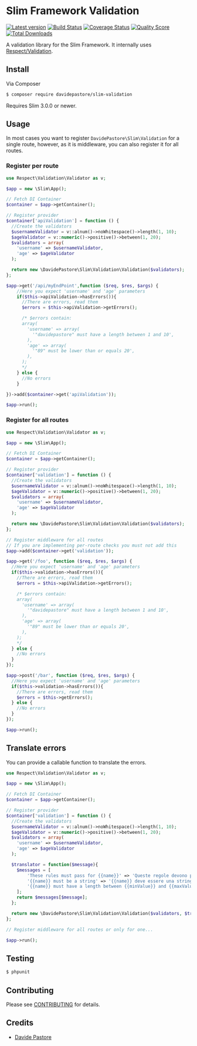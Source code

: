 # Slim Framework Validation

[![Latest version][ico-version]][link-packagist]
[![Build Status][ico-travis]][link-travis]
[![Coverage Status][ico-scrutinizer]][link-scrutinizer]
[![Quality Score][ico-code-quality]][link-code-quality]
[![Total Downloads][ico-downloads]][link-downloads]


A validation library for the Slim Framework. It internally uses [Respect/Validation][respect-validation].

## Install

Via Composer

``` bash
$ composer require davidepastore/slim-validation
```

Requires Slim 3.0.0 or newer.

## Usage

In most cases you want to register `DavidePastore\Slim\Validation` for a single route, however,
as it is middleware, you can also register it for all routes.


### Register per route

```php
use Respect\Validation\Validator as v;

$app = new \Slim\App();

// Fetch DI Container
$container = $app->getContainer();

// Register provider
$container['apiValidation'] = function () {
  //Create the validators
  $usernameValidator = v::alnum()->noWhitespace()->length(1, 10);
  $ageValidator = v::numeric()->positive()->between(1, 20);
  $validators = array(
    'username' => $usernameValidator,
    'age' => $ageValidator
  );

  return new \DavidePastore\Slim\Validation\Validation($validators);
};

$app->get('/api/myEndPoint',function ($req, $res, $args) {
    //Here you expect 'username' and 'age' parameters
    if($this->apiValidation->hasErrors()){
      //There are errors, read them
      $errors = $this->apiValidation->getErrors();

      /* $errors contain:
      array(
        'username' => array(
          '"davidepastore" must have a length between 1 and 10',
        ),
        'age' => array(
          '"89" must be lower than or equals 20',
        ),
      );
      */
    } else {
      //No errors
    }

})->add($container->get('apiValidation'));

$app->run();
```


### Register for all routes

```php
use Respect\Validation\Validator as v;

$app = new \Slim\App();

// Fetch DI Container
$container = $app->getContainer();

// Register provider
$container['validation'] = function () {
  //Create the validators
  $usernameValidator = v::alnum()->noWhitespace()->length(1, 10);
  $ageValidator = v::numeric()->positive()->between(1, 20);
  $validators = array(
    'username' => $usernameValidator,
    'age' => $ageValidator
  );

  return new \DavidePastore\Slim\Validation\Validation($validators);
};

// Register middleware for all routes
// If you are implementing per-route checks you must not add this
$app->add($container->get('validation'));

$app->get('/foo', function ($req, $res, $args) {
  //Here you expect 'username' and 'age' parameters
  if($this->validation->hasErrors()){
    //There are errors, read them
    $errors = $this->apiValidation->getErrors();

    /* $errors contain:
    array(
      'username' => array(
        '"davidepastore" must have a length between 1 and 10',
      ),
      'age' => array(
        '"89" must be lower than or equals 20',
      ),
    );
    */
  } else {
    //No errors
  }
});

$app->post('/bar', function ($req, $res, $args) {
  //Here you expect 'username' and 'age' parameters
  if($this->validation->hasErrors()){
    //There are errors, read them
    $errors = $this->getErrors();
  } else {
    //No errors
  }
});

$app->run();
```


## Translate errors

You can provide a callable function to translate the errors.

```php
use Respect\Validation\Validator as v;

$app = new \Slim\App();

// Fetch DI Container
$container = $app->getContainer();

// Register provider
$container['validation'] = function () {
  //Create the validators
  $usernameValidator = v::alnum()->noWhitespace()->length(1, 10);
  $ageValidator = v::numeric()->positive()->between(1, 20);
  $validators = array(
    'username' => $usernameValidator,
    'age' => $ageValidator
  );

  $translator = function($message){
    $messages = [
        'These rules must pass for {{name}}' => 'Queste regole devono passare per {{name}}',
        '{{name}} must be a string' => '{{name}} deve essere una stringa',
        '{{name}} must have a length between {{minValue}} and {{maxValue}}' => '{{name}} deve avere una dimensione di caratteri compresa tra {{minValue}} e {{maxValue}}',
    ];
    return $messages[$message];
  };

  return new \DavidePastore\Slim\Validation\Validation($validators, $translator);
};

// Register middleware for all routes or only for one...

$app->run();
```

## Testing

``` bash
$ phpunit
```

## Contributing

Please see [CONTRIBUTING](CONTRIBUTING.md) for details.

## Credits

- [Davide Pastore](https://github.com/davidepastore)


[respect-validation]: https://github.com/Respect/Validation
[ico-version]: https://img.shields.io/packagist/v/DavidePastore/Slim-Validation.svg?style=flat-square
[ico-travis]: https://travis-ci.org/DavidePastore/Slim-Validation.svg?branch=master
[ico-scrutinizer]: https://img.shields.io/scrutinizer/coverage/g/DavidePastore/Slim-Validation.svg?style=flat-square
[ico-code-quality]: https://img.shields.io/scrutinizer/g/davidepastore/Slim-Validation.svg?style=flat-square
[ico-downloads]: https://img.shields.io/packagist/dt/davidepastore/slim-validation.svg?style=flat-square

[link-packagist]: https://packagist.org/packages/davidepastore/slim-validation
[link-travis]: https://travis-ci.org/DavidePastore/Slim-Validation
[link-scrutinizer]: https://scrutinizer-ci.com/g/DavidePastore/Slim-Validation/code-structure
[link-code-quality]: https://scrutinizer-ci.com/g/DavidePastore/Slim-Validation
[link-downloads]: https://packagist.org/packages/davidepastore/slim-validation
